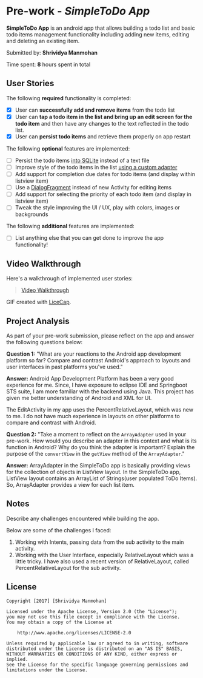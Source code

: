 

# Pre-work - *SimpleToDo App*

**SimpleToDo App** is an android app that allows building a todo list and basic todo items management functionality including adding new items, editing and deleting an existing item.

Submitted by: **Shrividya Manmohan**

Time spent: **8** hours spent in total

## User Stories

The following **required** functionality is completed:

* [x] User can **successfully add and remove items** from the todo list
* [x] User can **tap a todo item in the list and bring up an edit screen for the todo item** and then have any changes to the text reflected in the todo list.
* [x] User can **persist todo items** and retrieve them properly on app restart

The following **optional** features are implemented:

* [ ] Persist the todo items [into SQLite](http://guides.codepath.com/android/Persisting-Data-to-the-Device#sqlite) instead of a text file
* [ ] Improve style of the todo items in the list [using a custom adapter](http://guides.codepath.com/android/Using-an-ArrayAdapter-with-ListView)
* [ ] Add support for completion due dates for todo items (and display within listview item)
* [ ] Use a [DialogFragment](http://guides.codepath.com/android/Using-DialogFragment) instead of new Activity for editing items
* [ ] Add support for selecting the priority of each todo item (and display in listview item)
* [ ] Tweak the style improving the UI / UX, play with colors, images or backgrounds

The following **additional** features are implemented:

* [ ] List anything else that you can get done to improve the app functionality!

## Video Walkthrough

Here's a walkthrough of implemented user stories:

<blockquote class="imgur-embed-pub" lang="en" data-id="dCr1KTc"><a href="//imgur.com/dCr1KTc">Video Walkthrough</a></blockquote>


GIF created with [LiceCap](http://www.cockos.com/licecap/).

## Project Analysis

As part of your pre-work submission, please reflect on the app and answer the following questions below:

**Question 1:** "What are your reactions to the Android app development platform so far? 
Compare and contrast Android's approach to layouts and user interfaces in past platforms you've used."

**Answer:** 
Android App Development Platform has been a very good experience for me. 
Since, I have exposure to eclipse IDE and Springboot STS suite, I am more familiar with the backend using Java. 
This project has given me better understanding of Android and XML for UI. 

The EditActivity in my app uses the PercentRelativeLayout, which was new to me. 
I do not have much experience in layouts on other platforms to compare and contrast with Android.

**Question 2:** "Take a moment to reflect on the `ArrayAdapter` used in your pre-work. How would you describe an adapter in this context and what is its function in Android? Why do you think the adapter is important? Explain the purpose of the `convertView` in the `getView` method of the `ArrayAdapter`."

**Answer:** 
ArrayAdapter in the SimpleToDo app is basically providing views for the collection of objects in ListView layout. 
In the SimpleToDo app, ListView layout contains an ArrayList of Strings(user populated ToDo Items).
So, ArrayAdapter provides a view for each list item.

## Notes

Describe any challenges encountered while building the app.

Below are some of the challenges I faced:
1. Working with Intents, passing data from the sub activity to the main activity.
2. Working with the User Interface, especially RelativeLayout which was a little tricky. 
   I have also used a recent version of RelativeLayout, called PercentRelativeLayout for the sub activity.

## License

    Copyright [2017] [Shrividya Manmohan]

    Licensed under the Apache License, Version 2.0 (the "License");
    you may not use this file except in compliance with the License.
    You may obtain a copy of the License at

        http://www.apache.org/licenses/LICENSE-2.0

    Unless required by applicable law or agreed to in writing, software
    distributed under the License is distributed on an "AS IS" BASIS,
    WITHOUT WARRANTIES OR CONDITIONS OF ANY KIND, either express or implied.
    See the License for the specific language governing permissions and
    limitations under the License.
